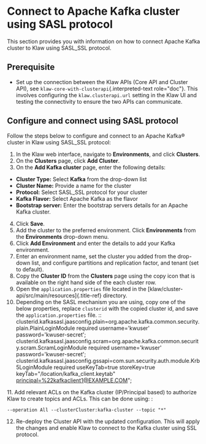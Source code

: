 # Connect to Apache Kafka cluster using SASL protocol

This section provides you with information on how to connect Apache
Kafka cluster to Klaw using SASL_SSL protocol.

## Prerequisite

-   Set up the connection between the Klaw APIs (Core API and Cluster
    API), see `klaw-core-with-clusterapi`{.interpreted-text role="doc"}.
    This involves configuring the `klaw.clusterapi.url` setting in the
    Klaw UI and testing the connectivity to ensure the two APIs can
    communicate.

## Configure and connect using SASL protocol

Follow the steps below to configure and connect to an Apache Kafka®
cluster in Klaw using SASL_SSL protocol:

1.  In the Klaw web interface, navigate to **Environments**, and click
    **Clusters**.
2.  On the **Clusters** page, click **Add Cluster**.
3.  On the **Add Kafka cluster** page, enter the following details:

-   **Cluster Type:** Select **Kafka** from the drop-down list
-   **Cluster Name:** Provide a name for the cluster
-   **Protocol:** Select SASL_SSL protocol for your cluster
-   **Kafka Flavor:** Select Apache Kafka as the flavor
-   **Bootstrap server:** Enter the bootstrap servers details for an
    Apache Kafka cluster.

4.  Click **Save**.
5.  Add the cluster to the preferred environment. Click **Environments**
    from the **Environments** drop-down menu.
6.  Click **Add Environment** and enter the details to add your Kafka
    environment.
7.  Enter an environment name, set the cluster you added from the
    drop-down list, and configure partitions and replication factor, and
    tenant (set to default).
8.  Copy the **Cluster ID** from the **Clusters** page using the copy
    icon that is available on the right hand side of the each cluster
    row.
9.  Open the `application.properties` file located in the
    [klaw/cluster-api/src/main/resources]{.title-ref} directory.
10. Depending on the SASL mechanism you are using, copy one of the below
    properties, replace `clusterid` with the copied cluster id, and save
    the `application.properties` file. ::
    clusterid.kafkasasl.jaasconfig.plain=org.apache.kafka.common.security.plain.PlainLoginModule
    required username=\'kwuser\' password=\'kwuser-secret\';
    clusterid.kafkasasl.jaasconfig.scram=org.apache.kafka.common.security.scram.ScramLoginModule
    required username=\'kwuser\' password=\'kwuser-secret\';
    clusterid.kafkasasl.jaasconfig.gssapi=com.sun.security.auth.module.Krb5LoginModule
    required useKeyTab=true storeKey=true
    keyTab=\"/location/kafka_client.keytab\"
    <principal=%22kafkaclient1@EXAMPLE.COM>\";

11\. Add relevant ACLs on the Kafka cluster (IP/Principal based) to
authorize Klaw to create topics and ACLs. This can be done using: :

    --operation All --clusterCluster:kafka-cluster --topic "*"

12. Re-deploy the Cluster API with the updated configuration. This will
    apply the changes and enable Klaw to connect to the Kafka cluster
    using SSL protocol.
